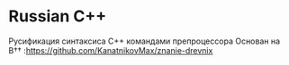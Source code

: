 # Russian C++
Русификация синтаксиса C++ командами препроцессора
Основан на В†† :https://github.com/KanatnikovMax/znanie-drevnix
